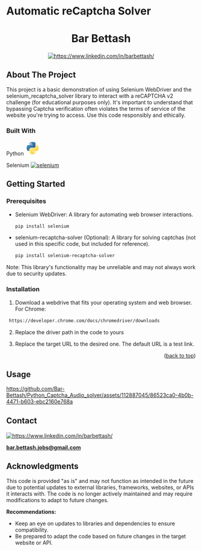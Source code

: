 # Automatic reCaptcha Solver

<h1 align="center">Bar Bettash </h1>
<p align="center">
<a href="https://www.linkedin.com/in/barbettash/" target="blank"><img align="center" src="https://raw.githubusercontent.com/rahuldkjain/github-profile-readme-generator/master/src/images/icons/Social/linked-in-alt.svg" alt="https://www.linkedin.com/in/barbettash/" height="30" width="40" /></a>
</p>


<!-- ABOUT THE PROJECT -->
## About The Project

This project is a basic demonstration of using Selenium WebDriver and the selenium_recaptcha_solver library to interact with a reCAPTCHA v2 challenge (for educational purposes only). It's important to understand that bypassing Captcha verification often violates the terms of service of the website you're trying to access. Use this code responsibly and ethically.



### Built With


Python <a href="https://www.python.org" target="_blank" rel="noreferrer"> <img src="https://raw.githubusercontent.com/devicons/devicon/master/icons/python/python-original.svg" alt="python" width="40" height="40"/> </a>

Selenium <a href="https://www.selenium.dev" target="_blank" rel="noreferrer"> <img src="https://raw.githubusercontent.com/detain/svg-logos/780f25886640cef088af994181646db2f6b1a3f8/svg/selenium-logo.svg" alt="selenium" width="40" height="40"/> </a> 



<!-- GETTING STARTED -->
## Getting Started


### Prerequisites


* Selenium WebDriver: A library for automating web browser interactions.
  ```sh
  pip install selenium


* selenium-recaptcha-solver (Optional): A library for solving captchas (not used in this specific code, but included for reference). 
  ```sh
  pip install selenium-recaptcha-solver

Note: This library's functionality may be unreliable and may not always work due to security updates.


### Installation

1. Download a webdrive that fits your operating system and web browser. For Chrome:
  ```sh
   https://developer.chrome.com/docs/chromedriver/downloads
```
2. Replace the driver path in the code to yours

3. Replace the target URL to the desired one. The default URL is a test link.


<p align="right">(<a href="#readme-top">back to top</a>)</p>



<!-- USAGE EXAMPLES -->
## Usage


https://github.com/Bar-Bettash/Python_Captcha_Audio_solver/assets/112887045/86523ca0-4b0b-4471-b603-ebc2160e768a



<!-- CONTACT -->
## Contact

<p align="left">
<a href="https://www.linkedin.com/in/barbettash/" target="blank"><img align="center" src="https://raw.githubusercontent.com/rahuldkjain/github-profile-readme-generator/master/src/images/icons/Social/linked-in-alt.svg" alt="https://www.linkedin.com/in/barbettash/" height="30" width="40" /></a>
</p>


**bar.bettash.jobs@gmail.com** 


<!-- ACKNOWLEDGMENTS -->
## Acknowledgments

This code is provided "as is" and may not function as intended in the future due to potential updates to external libraries, frameworks, websites, or APIs it interacts with. The code is no longer actively maintained and may require modifications to adapt to future changes.

**Recommendations:**

* Keep an eye on updates to libraries and dependencies to ensure compatibility.
* Be prepared to adapt the code based on future changes in the target website or API.


